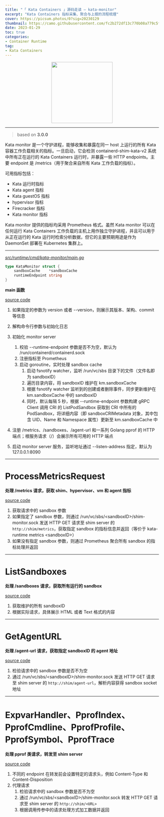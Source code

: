 ```yaml
---
title: "「 Kata Containers 」源码走读 — kata-monitor"
excerpt: "Kata Containers 指标采集、聚合与上报的流程梳理"
cover: https://picsum.photos/0?sig=20230129
thumbnail: https://camo.githubusercontent.com/fc2b272df13c770b08a779c5f96690946039c45998b1bb439eb193b3fcd829ab/68747470733a2f2f7777772e6f70656e737461636b2e6f72672f6173736574732f6b6174612f6b6174612d766572746963616c2d6f6e2d77686974652e706e67
date: 2023-01-29
toc: true
categories:
- Container Runtime
tag:
- Kata Containers
---
```


<div align=center><img width="200" style="border: 0px" src="https://katacontainers.io/static/logo-a1e2d09ad097b3fc8536cb77aa615c42.svg"></div>

------

> based on **3.0.0**

Kata monitor 是一个守护进程，能够收集和暴露在同一 host 上运行的所有 Kata 容器工作负载相关的指标。一旦启动，它会检测 containerd-shim-kata-v2 系统中所有正在运行的 Kata Containers 运行时，并暴露一些 HTTP endpoints。主要 endpoint 是 /metrics（用于聚合来自所有 Kata 工作负载的指标）。

可用指标包括：

- Kata 运行时指标
- Kata agent 指标
- Kata guestOS 指标
- hypervisor 指标
- Firecracker 指标
- Kata monitor 指标

Kata monitor 提供的指标均采用 Prometheus 格式。虽然 Kata monitor 可以在任何运行 Kata Containers 工作负载的主机上用作独立守护进程，并且可以用于从正在运行的 Kata 运行时检索分析数据，但它的主要预期用途是作为 DaemonSet 部署在 Kubernetes 集群上。

****

*<u>src/runtime/cmd/kata-monitor/main.go</u>*

```go
type KataMonitor struct {
	sandboxCache    *sandboxCache
	runtimeEndpoint string
}
```

**main 函数**

[source code](https://github.com/kata-containers/kata-containers/blob/3.0.0/src/runtime/cmd/kata-monitor/main.go#L69)

1. 如果指定的参数为 version 或者 --version，则展示其版本、架构、commit 等信息
2. 解构命令行参数与初始化日志
3. 初始化 monitor server

   1. 校验 --runtime-endpoint 参数是否不为空，默认为 /run/containerd/containerd.sock
   2. 注册指标至 Prometheus
   3. 启动 goroutine，实时处理 sandbox cache
      1. 启动 fsnotify watcher，监听 /run/vc/sbs 目录下的文件（文件名即为 sandboxID）
      2. 遍历目录内容，将 sandboxID 维护在 km.sandboxCache
      3. 根据 fsnotify watcher 监听到的创建或者删除事件，同步更新维护在 km.sandboxCache 中的 sandboxID
      4. 同时，默认每隔 5 秒，根据 --runtime-endpoint 参数构建 gRPC Client 调用 CRI 的 ListPodSandbox 获取到 CRI 中所有的 PodSandbox，将详细内容（即 sandboxCRIMetadata 对象，其中包含 UID、Name 和 Namespace 属性）更新至 km.sandboxCache 中
4. 注册 /metrics、/sandboxes、/agent-url 和一系列 Golang pprof 的 HTTP 端点；根服务请求（/）会展示所有可用的 HTTP 端点
5. 启动 monitor server 服务，监听地址通过 --listen-address 指定，默认为 127.0.0.1:8090

****

# ProcessMetricsRequest

**处理 /metrics 请求，获取 shim、hypervisor、vm 和 agent 指标**

[source code](https://github.com/kata-containers/kata-containers/blob/3.0.0/src/runtime/pkg/kata-monitor/metrics.go#L74)

1. 获取请求中的 sandbox 参数
2. 如果指定了 sandbox 参数，则通过 /run/vc/sbs/\<sandboxID\>/shim-monitor.sock 发送 HTTP GET 请求至 shim server 的 `http://shim/metrics`，获取指定 sandbox 的指标信息并返回（等价于 kata-runtime metrics \<sandboxID\>）
3. 如果没有指定 sandbox 参数，则通过 Prometheus 聚合所有 sandbox 的指标处理并返回

****

# ListSandboxes

**处理 /sandboxes 请求，获取所有运行的 sandbox**

[source code](https://github.com/kata-containers/kata-containers/blob/3.0.0/src/runtime/pkg/kata-monitor/monitor.go#L196)

1. 获取维护的所有 sandboxID
2. 根据实际请求，具体展示 HTML 或者 Text 格式的内容

****

# GetAgentURL

**处理 /agent-url 请求，获取指定 sandboxID 的 agent 地址**

[source code](https://github.com/kata-containers/kata-containers/blob/3.0.0/src/runtime/pkg/kata-monitor/monitor.go#L179)

1. 检验请求中的 sandbox 参数是否不为空
2. 通过 /run/vc/sbs/\<sandboxID\>/shim-monitor.sock 发送 HTTP GET 请求至 shim server 的 `http://shim/agent-url`，解析内容获得 sandbox socket 地址

****

# ExpvarHandler、PprofIndex、PprofCmdline、PprofProfile、PprofSymbol、PprofTrace

**处理 pprof 类请求，转发至 shim server**

[source code](https://github.com/kata-containers/kata-containers/blob/3.0.0/src/runtime/pkg/kata-monitor/pprof.go#L38)

1. 不同的 endpoint 在转发前会设置特定的请求头，例如 Content-Type 和 Content-Disposition
2. 代理请求
   1. 检验请求中的 sandbox 参数是否不为空
   2. 通过 /run/vc/sbs/\<sandboxID\>/shim-monitor.sock 转发 HTTP GET 请求至 shim server 的 `http://shim/<URL>`
   3. 根据调用传参中的请求处理方式加工数据并返回

